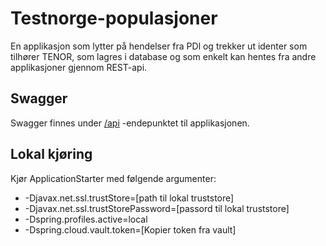 # Testnorge-populasjoner

En applikasjon som lytter på hendelser fra PDl og trekker ut identer som tilhører TENOR, som lagres i database og som enkelt kan hentes fra andre applikasjoner gjennom REST-api.

## Swagger
Swagger finnes under [/api](https://testnorge-populasjoner.nais.preprod.local/api) -endepunktet til applikasjonen.

## Lokal kjøring
Kjør ApplicationStarter med følgende argumenter:
 - -Djavax.net.ssl.trustStore=[path til lokal truststore]
 - -Djavax.net.ssl.trustStorePassword=[passord til lokal truststore]
 - -Dspring.profiles.active=local
 - -Dspring.cloud.vault.token=[Kopier token fra vault]